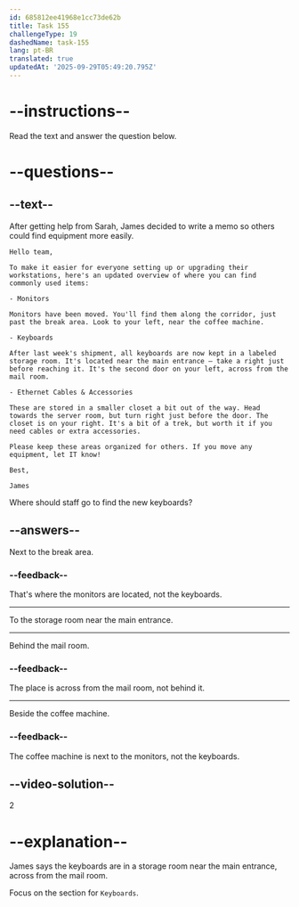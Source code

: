 ```yaml
---
id: 685812ee41968e1cc73de62b
title: Task 155
challengeType: 19
dashedName: task-155
lang: pt-BR
translated: true
updatedAt: '2025-09-29T05:49:20.795Z'
---
```


<!-- READING -->

# --instructions--

Read the text and answer the question below.

# --questions--

## --text--

After getting help from Sarah, James decided to write a memo so others could find equipment more easily.

`Hello team,`

`To make it easier for everyone setting up or upgrading their workstations, here's an updated overview of where you can find commonly used items:`

`- Monitors`

`Monitors have been moved. You'll find them along the corridor, just past the break area. Look to your left, near the coffee machine.`

`- Keyboards`

`After last week's shipment, all keyboards are now kept in a labeled storage room. It's located near the main entrance — take a right just before reaching it. It's the second door on your left, across from the mail room.`

`- Ethernet Cables & Accessories`

`These are stored in a smaller closet a bit out of the way. Head towards the server room, but turn right just before the door. The closet is on your right. It's a bit of a trek, but worth it if you need cables or extra accessories.`

`Please keep these areas organized for others. If you move any equipment, let IT know!`

`Best,`

`James`

Where should staff go to find the new keyboards?

## --answers--

Next to the break area.

### --feedback--

That's where the monitors are located, not the keyboards.

---

To the storage room near the main entrance.

---

Behind the mail room.

### --feedback--

The place is across from the mail room, not behind it.

---

Beside the coffee machine.

### --feedback--

The coffee machine is next to the monitors, not the keyboards.

## --video-solution--

2

# --explanation--

James says the keyboards are in a storage room near the main entrance, across from the mail room.

Focus on the section for `Keyboards`.
